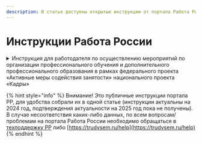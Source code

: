 ```yaml
---
description: В статье доступны открытые инструкции от портала Работа России
---
```


# Инструкции Работа России

<details>

<summary>Инструкция для работодателя по осуществлению мероприятий по организации профессионального обучения и дополнительного профессионального образования в рамках федерального проекта «Активные меры содействия занятости» национального проекта «Кадры»</summary>

1. Работодатель регистрируется на портале Работа России
2. Включает прием заявлений
3. Отправляет информационные письма о возможности подписания договора о намерениях со своими текущими или потенциальными сотрудниками. (Письмо придет на почту не ранее, чем за 15 дней до старта обучения)

</details>

{% hint style="info" %}
Внимание! Это публичные инструкции портала РР, для удобства собрали их в одной статье (инструкции актуальны на 2024 год, подтверждения актуальности на 2025 год пока не получены). В случае несоответствия каких-либо данных,  по всем вопросам/проблемам на портала Работа России необходимо обращаться в [техподдержку РР](https://trudvsem.ru/feedback?userType=unauthorised_candidate\&theme=education\&question=registration\&questionType=consultation) либо [https://trudvsem.ru/help](https://trudvsem.ru/help)
{% endhint %}
